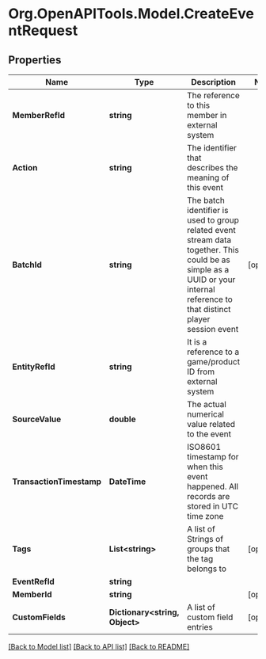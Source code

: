 
# Org.OpenAPITools.Model.CreateEventRequest

## Properties

Name | Type | Description | Notes
------------ | ------------- | ------------- | -------------
**MemberRefId** | **string** | The reference to this member in external system | 
**Action** | **string** | The identifier that describes the meaning of this event | 
**BatchId** | **string** | The batch identifier is used to group related event stream data together. This could be as simple as a UUID or your internal reference to that distinct player session event | [optional] 
**EntityRefId** | **string** | It is a reference to a game/product ID from external system | 
**SourceValue** | **double** | The actual numerical value related to the event | 
**TransactionTimestamp** | **DateTime** | ISO8601 timestamp for when this event happened. All records are stored in UTC time zone | 
**Tags** | **List&lt;string&gt;** | A list of Strings of groups that the tag belongs to | [optional] 
**EventRefId** | **string** |  | 
**MemberId** | **string** |  | [optional] 
**CustomFields** | **Dictionary&lt;string, Object&gt;** | A list of custom field entries | [optional] 

[[Back to Model list]](../README.md#documentation-for-models)
[[Back to API list]](../README.md#documentation-for-api-endpoints)
[[Back to README]](../README.md)


